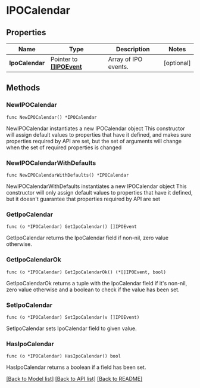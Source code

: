 # IPOCalendar

## Properties

Name | Type | Description | Notes
------------ | ------------- | ------------- | -------------
**IpoCalendar** | Pointer to [**[]IPOEvent**](IPOEvent.md) | Array of IPO events. | [optional] 

## Methods

### NewIPOCalendar

`func NewIPOCalendar() *IPOCalendar`

NewIPOCalendar instantiates a new IPOCalendar object
This constructor will assign default values to properties that have it defined,
and makes sure properties required by API are set, but the set of arguments
will change when the set of required properties is changed

### NewIPOCalendarWithDefaults

`func NewIPOCalendarWithDefaults() *IPOCalendar`

NewIPOCalendarWithDefaults instantiates a new IPOCalendar object
This constructor will only assign default values to properties that have it defined,
but it doesn't guarantee that properties required by API are set

### GetIpoCalendar

`func (o *IPOCalendar) GetIpoCalendar() []IPOEvent`

GetIpoCalendar returns the IpoCalendar field if non-nil, zero value otherwise.

### GetIpoCalendarOk

`func (o *IPOCalendar) GetIpoCalendarOk() (*[]IPOEvent, bool)`

GetIpoCalendarOk returns a tuple with the IpoCalendar field if it's non-nil, zero value otherwise
and a boolean to check if the value has been set.

### SetIpoCalendar

`func (o *IPOCalendar) SetIpoCalendar(v []IPOEvent)`

SetIpoCalendar sets IpoCalendar field to given value.

### HasIpoCalendar

`func (o *IPOCalendar) HasIpoCalendar() bool`

HasIpoCalendar returns a boolean if a field has been set.


[[Back to Model list]](../README.md#documentation-for-models) [[Back to API list]](../README.md#documentation-for-api-endpoints) [[Back to README]](../README.md)


